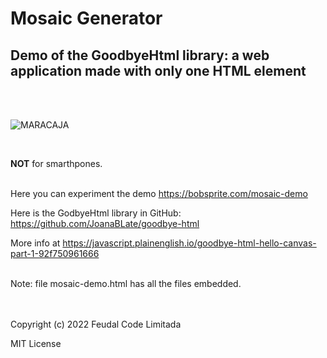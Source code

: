 
# Mosaic Generator
Demo of the GoodbyeHtml library: a web application made with only one HTML element
----------------------------------------------------------------------------------

<br><br>

![MARACAJA](https://user-images.githubusercontent.com/75029777/163587684-8d2d8877-6b36-46d9-9aa3-d06e5398ff5e.png)

<br>

<b>**NOT**</b> for smarthpones.
<br><br>

Here you can experiment the demo https://bobsprite.com/mosaic-demo

Here is the GodbyeHtml library in GitHub: https://github.com/JoanaBLate/goodbye-html

More info at https://javascript.plainenglish.io/goodbye-html-hello-canvas-part-1-92f750961666

<br>
Note: file mosaic-demo.html has all the files embedded.

<br><br>
Copyright (c) 2022 Feudal Code Limitada

MIT License


